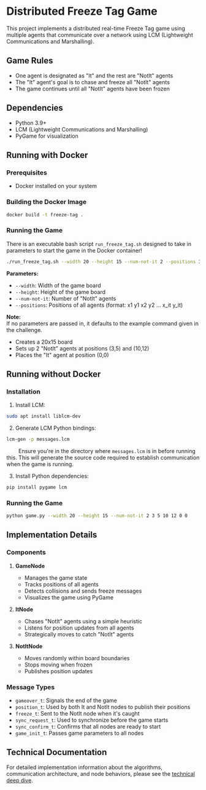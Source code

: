 # Distributed Freeze Tag Game

This project implements a distributed real-time Freeze Tag game using multiple agents that communicate over a network using LCM (Lightweight Communications and Marshalling).

## Game Rules
- One agent is designated as "It" and the rest are "NotIt" agents
- The "It" agent's goal is to chase and freeze all "NotIt" agents
- The game continues until all "NotIt" agents have been frozen

## Dependencies
- Python 3.9+
- LCM (Lightweight Communications and Marshalling)
- PyGame for visualization

## Running with Docker

### Prerequisites
- Docker installed on your system

### Building the Docker Image
```bash
docker build -t freeze-tag .
```

### Running the Game
There is an executable bash script `run_freeze_tag.sh` designed to take in parameters to start the game in the Docker container!
```bash
./run_freeze_tag.sh --width 20 --height 15 --num-not-it 2 --positions 3 5 10 12 0 0
```

**Parameters:**
- `--width`: Width of the game board
- `--height`: Height of the game board
- `--num-not-it`: Number of "NotIt" agents
- `--positions`: Positions of all agents (format: x1 y1 x2 y2 ... x_it y_it)

**Note:<br>**
If no parameters are passed in, it defaults to the example command given in the challenge.
- Creates a 20x15 board
- Sets up 2 "NotIt" agents at positions (3,5) and (10,12)
- Places the "It" agent at position (0,0)

## Running without Docker

### Installation
1. Install LCM:
```bash
sudo apt install liblcm-dev
```

2. Generate LCM Python bindings:
```bash
lcm-gen -p messages.lcm
```  
&nbsp;&nbsp;&nbsp;&nbsp;&nbsp;&nbsp;&nbsp;&nbsp;Ensure you're in the directory where `messages.lcm` is in before running this. This will generate the source code required to establish communication when the game is running.

3. Install Python dependencies:
```bash
pip install pygame lcm
```

### Running the Game
```bash
python game.py --width 20 --height 15 --num-not-it 2 3 5 10 12 0 0
```

## Implementation Details

### Components
1. **GameNode**
   - Manages the game state
   - Tracks positions of all agents
   - Detects collisions and sends freeze messages
   - Visualizes the game using PyGame

2. **ItNode**
   - Chases "NotIt" agents using a simple heuristic
   - Listens for position updates from all agents
   - Strategically moves to catch "NotIt" agents

3. **NotItNode**
   - Moves randomly within board boundaries
   - Stops moving when frozen
   - Publishes position updates

### Message Types
- `gameover_t`: Signals the end of the game
- `position_t`: Used by both It and NotIt nodes to publish their positions
- `freeze_t`: Sent to the NotIt node when it's caught
- `sync_request_t`: Used to synchronize before the game starts
- `sync_confirm_t`: Confirms that all nodes are ready to start
- `game_init_t`: Passes game parameters to all nodes

## Technical Documentation

For detailed implementation information about the algorithms, communication architecture, and node behaviors, please see the [technical deep dive](technical-deep-dive.md).